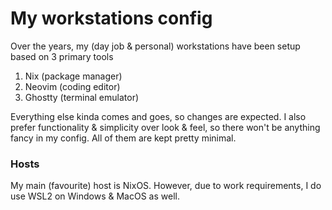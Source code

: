 # My workstations config

Over the years, my (day job & personal) workstations have been setup based on 3 primary tools

1. Nix (package manager)
1. Neovim (coding editor)
1. Ghostty (terminal emulator)

Everything else kinda comes and goes, so changes are expected. I also prefer functionality & simplicity over look & feel, so there won't be anything fancy in my config. All of them are kept pretty minimal.

### Hosts

My main (favourite) host is NixOS. However, due to work requirements, I do use WSL2 on Windows & MacOS as well.
